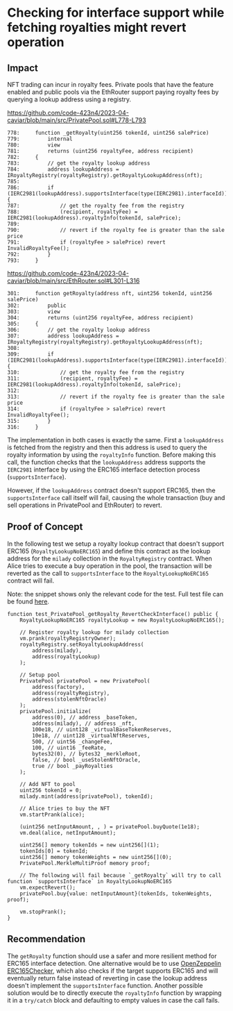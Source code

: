 # Checking for interface support while fetching royalties might revert operation

## Impact

NFT trading can incur in royalty fees. Private pools that have the feature enabled and public pools via the EthRouter support paying royalty fees by querying a lookup address using a registry.

https://github.com/code-423n4/2023-04-caviar/blob/main/src/PrivatePool.sol#L778-L793

```solidity
778:     function _getRoyalty(uint256 tokenId, uint256 salePrice)
779:         internal
780:         view
781:         returns (uint256 royaltyFee, address recipient)
782:     {
783:         // get the royalty lookup address
784:         address lookupAddress = IRoyaltyRegistry(royaltyRegistry).getRoyaltyLookupAddress(nft);
785: 
786:         if (IERC2981(lookupAddress).supportsInterface(type(IERC2981).interfaceId)) {
787:             // get the royalty fee from the registry
788:             (recipient, royaltyFee) = IERC2981(lookupAddress).royaltyInfo(tokenId, salePrice);
789: 
790:             // revert if the royalty fee is greater than the sale price
791:             if (royaltyFee > salePrice) revert InvalidRoyaltyFee();
792:         }
793:     }
```

https://github.com/code-423n4/2023-04-caviar/blob/main/src/EthRouter.sol#L301-L316

```solidity
301:     function getRoyalty(address nft, uint256 tokenId, uint256 salePrice)
302:         public
303:         view
304:         returns (uint256 royaltyFee, address recipient)
305:     {
306:         // get the royalty lookup address
307:         address lookupAddress = IRoyaltyRegistry(royaltyRegistry).getRoyaltyLookupAddress(nft);
308: 
309:         if (IERC2981(lookupAddress).supportsInterface(type(IERC2981).interfaceId)) {
310:             // get the royalty fee from the registry
311:             (recipient, royaltyFee) = IERC2981(lookupAddress).royaltyInfo(tokenId, salePrice);
312: 
313:             // revert if the royalty fee is greater than the sale price
314:             if (royaltyFee > salePrice) revert InvalidRoyaltyFee();
315:         }
316:     }
```

The implementation in both cases is exactly the same. First a `lookupAddress` is fetched from the registry and then this address is used to query the royalty information by using the `royaltyInfo` function. Before making this call, the function checks that the `lookupAddress` address supports the `IERC2981` interface by using the ERC165 interface detection process (`supportsInterface`). 

However, if the `lookupAddress` contract doesn't support ERC165, then the `supportsInterface` call itself will fail, causing the whole transaction (buy and sell operations in PrivatePool and EthRouter) to revert.

## Proof of Concept

In the following test we setup a royalty lookup contract that doesn't support ERC165 (`RoyaltyLookupNoERC165`) and define this contract as the lookup address for the `milady` collection in the `RoyaltyRegistry` contract. When Alice tries to execute a buy operation in the pool, the transaction will be reverted as the call to `supportsInterface` to the `RoyaltyLookupNoERC165` contract will fail.

Note: the snippet shows only the relevant code for the test. Full test file can be found [here](https://gist.github.com/romeroadrian/06238839330315780b90d9202042ea0f).

```solidity
function test_PrivatePool_getRoyalty_RevertCheckInterface() public {
    RoyaltyLookupNoERC165 royaltyLookup = new RoyaltyLookupNoERC165();

    // Register royalty lookup for milady collection
    vm.prank(royaltyRegistryOwner);
    royaltyRegistry.setRoyaltyLookupAddress(
        address(milady),
        address(royaltyLookup)
    );

    // Setup pool
    PrivatePool privatePool = new PrivatePool(
        address(factory),
        address(royaltyRegistry),
        address(stolenNftOracle)
    );
    privatePool.initialize(
        address(0), // address _baseToken,
        address(milady), // address _nft,
        100e18, // uint128 _virtualBaseTokenReserves,
        10e18, // uint128 _virtualNftReserves,
        500, // uint56 _changeFee,
        100, // uint16 _feeRate,
        bytes32(0), // bytes32 _merkleRoot,
        false, // bool _useStolenNftOracle,
        true // bool _payRoyalties
    );

    // Add NFT to pool
    uint256 tokenId = 0;
    milady.mint(address(privatePool), tokenId);

    // Alice tries to buy the NFT
    vm.startPrank(alice);

    (uint256 netInputAmount, , ) = privatePool.buyQuote(1e18);
    vm.deal(alice, netInputAmount);

    uint256[] memory tokenIds = new uint256[](1);
    tokenIds[0] = tokenId;
    uint256[] memory tokenWeights = new uint256[](0);
    PrivatePool.MerkleMultiProof memory proof;

    // The following will fail because `_getRoyalty` will try to call function `supportsInterface` in RoyaltyLookupNoERC165
    vm.expectRevert();
    privatePool.buy{value: netInputAmount}(tokenIds, tokenWeights, proof);

    vm.stopPrank();
}
```

## Recommendation

The `getRoyalty` function should use a safer and more resilient method for ERC165 interface detection. One alternative would be to use [OpenZeppelin ERC165Checker](https://docs.openzeppelin.com/contracts/4.x/api/utils#ERC165Checker-supportsInterface-address-bytes4-), which also checks if the target supports ERC165 and will eventually return false instead of reverting in case the lookup address doesn't implement the `supportsInterface` function. Another possible solution would be to directly execute the `royaltyInfo` function by wrapping it in a `try/catch` block and defaulting to empty values in case the call fails.
